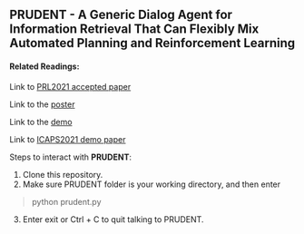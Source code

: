## PRUDENT - A Generic Dialog Agent for Information Retrieval That Can Flexibly Mix Automated Planning and Reinforcement Learning

#### Related Readings:

Link to [PRL2021 accepted paper](https://prl-theworkshop.github.io/prl2021/papers/PRL2021_paper_28.pdf)

Link to the [poster](https://prl-theworkshop.github.io/prl2021/posters/PRL2021_poster_28.pdf)

Link to the [demo](https://youtu.be/X2l7eW6dyBc)

Link to [ICAPS2021 demo paper](https://icaps21.icaps-conference.org/demos/demos/381.pdf)

Steps to interact with **PRUDENT**:
1. Clone this repository.
2. Make sure PRUDENT folder is your working directory, and then enter 
> python prudent.py
3. Enter exit or Ctrl + C to quit talking to PRUDENT.
